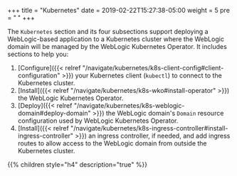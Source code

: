 +++
title = "Kubernetes"
date = 2019-02-22T15:27:38-05:00
weight = 5
pre = "<b> </b>"
+++

The `Kubernetes` section and its four subsections support deploying a WebLogic-based application to a
Kubernetes cluster where the WebLogic domain will be managed by the WebLogic Kubernetes Operator.  It includes sections
to help you:

1. [Configure]({{< relref "/navigate/kubernetes/k8s-client-config#client-configuration" >}})  your Kubernetes client (`kubectl`) to connect to the Kubernetes cluster.
2. [Install]({{< relref "/navigate/kubernetes/k8s-wko#install-operator" >}}) the WebLogic Kubernetes Operator.
3. [Deploy]({{< relref "/navigate/kubernetes/k8s-weblogic-domain#deploy-domain" >}}) the WebLogic domain's `Domain` resource configuration used by WebLogic Kubernetes Operator.
4. [Install]({{< relref "/navigate/kubernetes/k8s-ingress-controller#install-ingress-controller" >}}) an ingress controller, if needed, and add ingress routes to allow access to the WebLogic domain from
   outside the Kubernetes cluster.

{{% children style="h4" description="true" %}}
